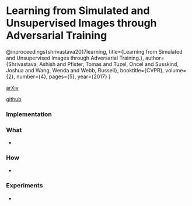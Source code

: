 # Learning from Simulated and Unsupervised Images through Adversarial Training

@inproceedings{shrivastava2017learning,
  title={Learning from Simulated and Unsupervised Images through Adversarial Training.},
  author={Shrivastava, Ashish and Pfister, Tomas and Tuzel, Oncel and Susskind, Joshua and Wang, Wenda and Webb, Russell},
  booktitle={CVPR},
  volume={2},
  number={4},
  pages={5},
  year={2017}
}

[arXiv](https://arxiv.org/abs/1612.07828)

[github](https://github.com/carpedm20/simulated-unsupervised-tensorflow)
### Implementation

### What
-

### How
-

### Experiments
-
